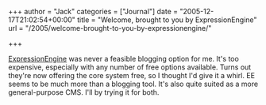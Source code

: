+++
author = "Jack"
categories = ["Journal"]
date = "2005-12-17T21:02:54+00:00"
title = "Welcome, brought to you by ExpressionEngine"
url = "/2005/welcome-brought-to-you-by-expressionengine/"

+++

[ExpressionEngine][1] was never a feasible blogging option for me. It's too expensive, especially with any number of free options available. Turns out they're now offering the core system free, so I thought I'd give it a whirl. EE seems to be much more than a blogging tool. It's also quite suited as a more general-purpose CMS. I'll by trying it for both.

 [1]: http://www.pmachine.com/ "ExpressionEngine"